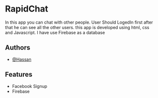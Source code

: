 

# RapidChat

In this app you can chat with other people. User Should LogedIn first after that he can see all the other users. this app is developed using html, css and Javascript. I have use Firebase as a database


## Authors

- [@Hassan](https://www.github.com/hassan1105)


## Features

- Facebook Signup
- Firebase


